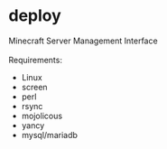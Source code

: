 # deploy
Minecraft Server Management Interface<br/>
<br/>
Requirements:<br/>
* Linux<br/>
* screen<br/>
* perl<br/>
* rsync<br/>
* mojolicous<br/>
* yancy<br/>
* mysql/mariadb<br/>
